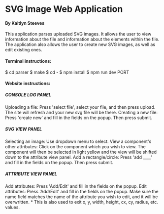<h1>SVG Image Web Application</h1>
<h4>By Kaitlyn Steeves</h4>

This application parses uploaded SVG images. It allows the user to view information about the file and information about the elements within the file. 
The application also allows the user to create new SVG images, as well as edit existing ones.

<h4>Terminal instructions:</h4>
$ cd parser
$ make
$ cd -
$ npm install
$ npm run dev PORT

<h4>Website instructions:</h4>
<h5>CONSOLE LOG PANEL</h5>
Uploading a file:
	Press 'select file', select your file, and then press upload. The site will refresh and your new svg file will be there.
Creating a new file:
	Press 'create new' and fill in the fields on the popup. Then press submit.

<h5>SVG VIEW PANEL</h5>
Selecting an image:
	Use dropdown menu to select.
View a component's other attributes:
	Click on the component which you wish to view. The component will then be selected in light yellow and the view will be shifted down to the attribute view panel.
Add a rectangle/circle:
	Press 'add ____' and fill in the fields on the popup. Then press submit.

<h5>ATTRIBUTE VIEW PANEL</h5>
Add attributes:
	Press 'Add/Edit' and fill in the fields on the popup. 
Edit attributes:
	Press 'Add/Edit' and fill in the fields on the popup. Make sure the name field matches the name of the attribute you wish to edit, and it will be overwritten.
	* This is also used to exit x, y, width, height, cx, cy, radius, etc. values.



